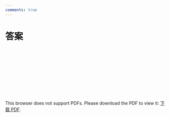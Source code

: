 ```yaml
---
comments: true
---
```

# 答案

<object data="https://eanyang7.github.io/Probability-and-Statistics/assets/1/answers.pdf" type="application/pdf" width="700px" height="700px">
    <embed src="https://eanyang7.github.io/Probability-and-Statistics/assets/1/answers.pdf">
        <p>This browser does not support PDFs. Please download the PDF to view it: <a href="https://eanyang7.github.io/Probability-and-Statistics/assets/1/answers.pdf">下载 PDF</a>.</p>
    </embed>
</object>